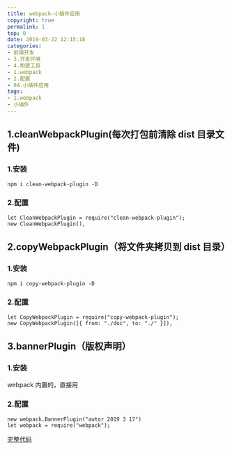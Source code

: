 ```yaml
---
title: webpack-小插件应用
copyright: true
permalink: 1
top: 0
date: 2019-03-22 12:15:18
categories:
- 前端开发
- 3.开发环境
- 4.构建工具
- 1.webpack
- 2.配置
- 04.小插件应用
tags:
- 1.webpack
- 小插件
---
```


## 1.cleanWebpackPlugin(每次打包前清除 dist 目录文件)

### 1.安装

```
npm i clean-webpack-plugin -D
```

### 2.配置

```
let CleanWebpackPlugin = require("clean-webpack-plugin");
new CleanWebpackPlugin(),
```

## 2.copyWebpackPlugin（将文件夹拷贝到 dist 目录）

### 1.安装

```
npm i copy-webpack-plugin -D
```

### 2.配置

```
let CopyWebpackPlugin = require("copy-webpack-plugin");
new CopyWebpackPlugin([{ from: "./doc", to: "./" }]),
```

## 3.bannerPlugin（版权声明）

### 1.安装

webpack 内置的，直接用

### 2.配置

```
new webpack.BannerPlugin("autor 2019 3 17")
let webpack = require("webpack");
```

[完整代码](https://github.com/zhoubichuan/frontend-note/tree/master/3.dev/3.scaffolding/1.webpack/2.config/4.plugin)
